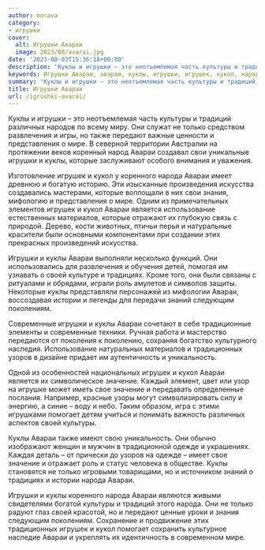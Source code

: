 ```yaml
---
author: morava
category:
- игрушки
cover:
  alt: Игрушки Авараи
  image: 2023/08/avarai.jpg
date: '2023-08-03T15:36:18+00:00'
description: 'Куклы и игрушки – это неотъемлемая часть культуры и традиций различных народов по всему миру. Они служат не только средством развлечения и игры, но также...'
keywords: Игрушки Авараи, авараи, куклы, игрушки, игрушек, кукол, народа, культуры, только, мире, которые, своей, значение, традиций, различных, развлечения
summary: 'Куклы и игрушки – это неотъемлемая часть культуры и традиций различных народов по всему миру. Они служат не только средством развлечения и игры, но также...'
title: Игрушки Авараи
url: /igrushki-avarai/
---
```


Куклы и игрушки – это неотъемлемая часть культуры и традиций различных народов по всему миру. Они служат не только средством развлечения и игры, но также передают важные ценности и представления о мире. В северной территории Австралии на протяжении веков коренный народ Авараи создавал свои уникальные игрушки и куклы, которые заслуживают особого внимания и уважения.

Изготовление игрушек и кукол у коренного народа Авараи имеет древнюю и богатую историю. Эти изысканные произведения искусства создавались мастерами, которые воплощали в них свои знания, мифологию и представления о мире. Одним из примечательных элементов игрушек и кукол Авараи является использование естественных материалов, которые отражают их глубокую связь с природой. Дерево, кости животных, птичьи перья и натуральные красители были основными компонентами при создании этих прекрасных произведений искусства.

Игрушки и куклы Авараи выполняли несколько функций. Они использовались для развлечения и обучения детей, помогая им узнавать о своей культуре и традициях. Кроме того, они были связаны с ритуалами и обрядами, играли роль амулетов и символов защиты. Некоторые куклы представляли персонажей из мифологии Авараи, воссоздавая истории и легенды для передачи знаний следующим поколениям.

Современные игрушки и куклы Авараи сочетают в себе традиционные элементы и современные техники. Ручная работа и мастерство передаются от поколения к поколению, сохраняя богатство культурного наследия. Использование натуральных материалов и традиционных узоров в дизайне придает им аутентичность и уникальность.

Одной из особенностей национальных игрушек и кукол Авараи является их символическое значение. Каждый элемент, цвет или узор на игрушке может иметь свое значение и передавать определенные послания. Например, красные узоры могут символизировать силу и энергию, а синие – воду и небо. Таким образом, игра с этими игрушками помогает детям учиться и понимать важность различных аспектов своей культуры.

Куклы Авараи также имеют свою уникальность. Они обычно изображают женщин и мужчин в традиционной одежде и украшениях. Каждая деталь – от прически до узоров на одежде – имеет свое значение и отражает роль и статус человека в обществе. Куклы становятся не только игровыми товарищами, но и источником знаний о традициях и истории народа Авараи.

Игрушки и куклы коренного народа Авараи являются живыми свидетелями богатой культуры и традиций этого народа. Они не только радуют глаз своей красотой, но и передают ценные уроки и знания следующим поколениям. Сохранение и продвижение этих традиционных игрушек и кукол помогает сохранить культурное наследие Авараи и укреплять их идентичность в современном мире.